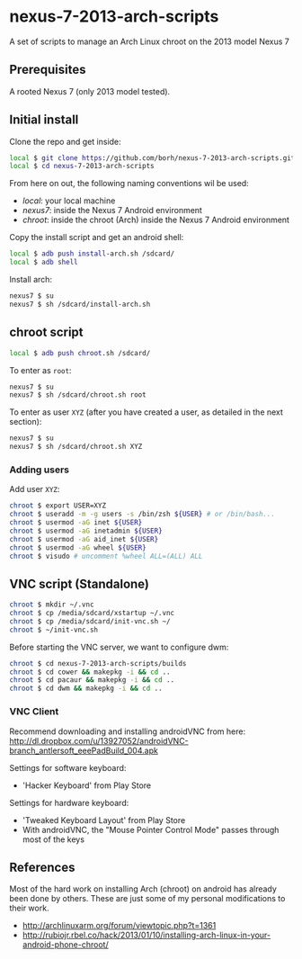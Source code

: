 # nexus-7-2013-arch-scripts

A set of scripts to manage an Arch Linux chroot on the 2013 model Nexus 7

## Prerequisites

A rooted Nexus 7 (only 2013 model tested).

## Initial install

Clone the repo and get inside:

```bash
local $ git clone https://github.com/borh/nexus-7-2013-arch-scripts.git
local $ cd nexus-7-2013-arch-scripts
```

From here on out, the following naming conventions wil be used:

-   _local_: your local machine
-   _nexus7_: inside the Nexus 7 Android environment
-   _chroot_: inside the chroot (Arch) inside the Nexus 7 Android environment

Copy the install script and get an android shell:

```bash
local $ adb push install-arch.sh /sdcard/
local $ adb shell
```

Install arch:

```bash
nexus7 $ su
nexus7 $ sh /sdcard/install-arch.sh
```

## chroot script

```bash
local $ adb push chroot.sh /sdcard/
```

To enter as `root`:

```bash
nexus7 $ su
nexus7 $ sh /sdcard/chroot.sh root
```

To enter as user `XYZ` (after you have created a user, as detailed in the next section):

```bash
nexus7 $ su
nexus7 $ sh /sdcard/chroot.sh XYZ
```

### Adding users

Add user `XYZ`:

```bash
chroot $ export USER=XYZ
chroot $ useradd -m -g users -s /bin/zsh ${USER} # or /bin/bash...
chroot $ usermod -aG inet ${USER}
chroot $ usermod -aG inetadmin ${USER}
chroot $ usermod -aG aid_inet ${USER}
chroot $ usermod -aG wheel ${USER}
chroot $ visudo # uncomment %wheel ALL=(ALL) ALL
```

## VNC script (Standalone)

```bash
chroot $ mkdir ~/.vnc
chroot $ cp /media/sdcard/xstartup ~/.vnc
chroot $ cp /media/sdcard/init-vnc.sh ~/
chroot $ ~/init-vnc.sh
```

Before starting the VNC server, we want to configure dwm:

```bash
chroot $ cd nexus-7-2013-arch-scripts/builds
chroot $ cd cower && makepkg -i && cd ..
chroot $ cd pacaur && makepkg -i && cd ..
chroot $ cd dwm && makepkg -i && cd ..
```

### VNC Client

Recommend downloading and installing androidVNC from here: http://dl.dropbox.com/u/13927052/androidVNC-branch_antlersoft_eeePadBuild_004.apk

Settings for software keyboard:

-  'Hacker Keyboard' from Play Store

Settings for hardware keyboard:

-  'Tweaked Keyboard Layout' from Play Store
-  With androidVNC, the "Mouse Pointer Control Mode" passes through most of the keys

## References

Most of the hard work on installing Arch (chroot) on android has already been done by others.
These are just some of my personal modifications to their work.

-   http://archlinuxarm.org/forum/viewtopic.php?t=1361
-   http://rubiojr.rbel.co/hack/2013/01/10/installing-arch-linux-in-your-android-phone-chroot/
